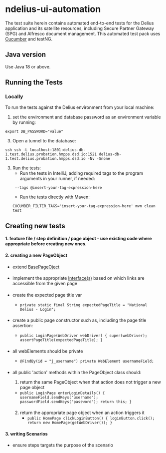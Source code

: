 # ndelius-ui-automation

The test suite herein contains automated end-to-end tests for the Delius application and its satellite resources,
including Secure Partner Gateway (SPG) and Alfresco document management. This automated test pack uses
[Cucumber](https://cucumber.io/docs) and testNG.

## Java version

Use Java 18 or above.

## Running the Tests

### Locally

To run the tests against the Delius environment from your local machine:

1. set the environment and database password as an environment variable by running:
```shell
export DB_PASSWORD="value"
```
3. Open a tunnel to the database:

```shell
ssh ssh -L localhost:1801:delius-db-1.test.delius.probation.hmpps.dsd.io:1521 delius-db-1.test.delius.probation.hmpps.dsd.io -Nv -Snone
```

3. Run the tests:
    - Run the tests in IntelliJ, adding required tags to the program arguments in your runner, if needed:
   ```
    --tags @insert-your-tag-expression-here
   ```
    - Run the tests directly with Maven:
   ```shell
   CUCUMBER_FILTER_TAGS='insert-your-tag-expression-here' mvn clean test
   ```

## Creating new tests
#### 1. feature file / step definition / page object - use existing code where appropriate before creating new ones.
####

#### 2. creating a new PageObject
   ####  
   - extend [BasePageOject](src/test/java/pages/BasePageObject.java) 
     #### 
   - implement the appropriate [Interface(s)](src/test/java/navigationPanel) based on which links are accessible from the given page
     #### 
   - create the expected page title var
     - `private static final String expectedPageTitle = "National Delius - Login";
       `
       ####
   - create a public page constructor such as, including the page title assertion:
     - `public LoginPage(WebDriver webDriver) {
       super(webDriver);
       assertPageTitle(expectedPageTitle);
       }`
       ####

   - all webElements should be private
     - `@FindBy(id = "j_username")
       private WebElement usernameField;`
       ####

   - all public 'action' methods within the PageObject class should:

      1. return the same PageObject when that action does not trigger a new page object
        - `public LoginPage enterLoginDetails() {
          usernameField.sendKeys("username");
          passwordField.sendKeys("password");
          return this;
          }`
          ####

      2. return the appropriate page object when an action triggers it
         - `public HomePage clickLoginButton() {
           loginButton.click();
           return new HomePage(getWebDriver());
           }`
           ####

#### 3. writing Scenarios
####  
- ensure steps targets the purpose of the scenario


           
